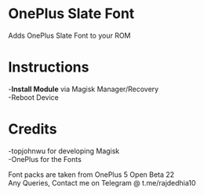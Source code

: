 # OnePlus Slate Font
Adds OnePlus Slate Font to your ROM


# Instructions

-__Install Module__ via Magisk Manager/Recovery<br>
-Reboot Device<br>

# Credits

-topjohnwu for developing Magisk<br>
-OnePlus for the Fonts

Font packs are taken from OnePlus 5 Open Beta 22<br>
Any Queries, Contact me on Telegram @ t.me/rajdedhia10
